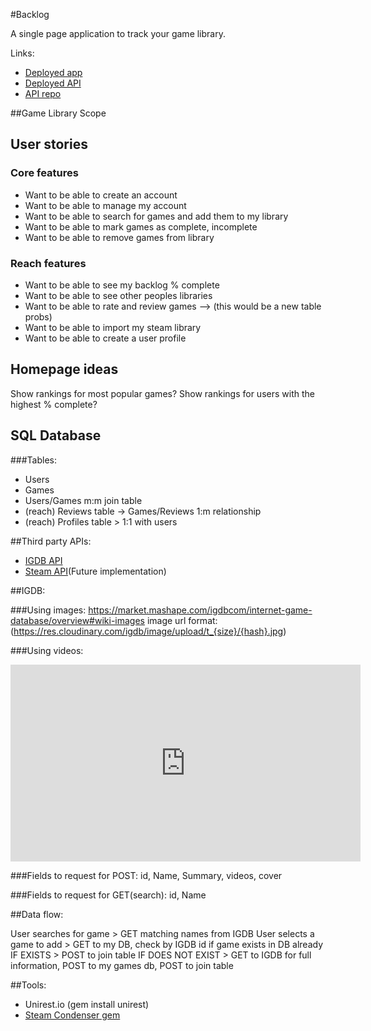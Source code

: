 #Backlog

A single page application to track your game library.

Links:
-   [Deployed app](https://lcurran.github.io/backlog-client/)
-   [Deployed API](https://lcurran-backlog-api.herokuapp.com/)
-   [API repo](https://github.com/lcurran/backlog-api)

##Game Library Scope

## User stories

### Core features

-   Want to be able to create an account
-   Want to be able to manage my account
-   Want to be able to search for games and add them to my library
-   Want to be able to mark games as complete, incomplete
-   Want to be able to remove games from library

### Reach features

-   Want to be able to see my backlog % complete
-   Want to be able to see other peoples libraries
-   Want to be able to rate and review games --> (this would be a new table probs)
-   Want to be able to import my steam library
-   Want to be able to create a user profile


## Homepage ideas

Show rankings for most popular games?
Show rankings for users with the highest % complete?

## SQL Database

###Tables:

-   Users
-   Games
-   Users/Games m:m join table
-   (reach) Reviews table -> Games/Reviews 1:m relationship
-   (reach) Profiles table > 1:1 with users

##Third party APIs:

-   [IGDB API](https://www.igdb.com/api)
-   [Steam API](https://steamcommunity.com/dev)(Future implementation)

##IGDB:

###Using images:
https://market.mashape.com/igdbcom/internet-game-database/overview#wiki-images
image url format:
(https://res.cloudinary.com/igdb/image/upload/t_{size}/{hash}.jpg)

###Using videos:
<iframe width="560" height="315" src="https://www.youtube.com/embed/<%video id%>" frameborder="0" allowfullscreen></iframe>

###Fields to request for POST:
id, Name, Summary, videos, cover

###Fields to request for GET(search):
id, Name

##Data flow:

User searches for game > GET matching names from IGDB
User selects a game to add > GET to my DB, check by IGDB id if game exists in DB already
IF EXISTS > POST to join table
IF DOES NOT EXIST > GET to IGDB for full information, POST to my games db, POST to join table


##Tools:

-  Unirest.io (gem install unirest)
-  [Steam Condenser gem](https://github.com/koraktor/steam-condenser)
